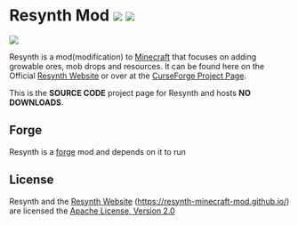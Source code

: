 # Resynth Mod ![](http://cf.way2muchnoise.eu/full_303846_downloads.svg) ![](http://cf.way2muchnoise.eu/versions/303846.svg)
![](https://resynth-minecraft-mod.github.io/images/title.png)

Resynth is a mod(modification) to [Minecraft](https://minecraft.net/) that
focuses on adding growable ores, mob drops and resources. It can be found
here on the Official [Resynth Website](https://resynth-minecraft-mod.github.io/)
or over at the [CurseForge Project Page](https://minecraft.curseforge.com/projects/resynth).

This is the **SOURCE CODE** project page for Resynth and hosts **NO DOWNLOADS**.

## Forge
Resynth is a [forge](http://files.minecraftforge.net/) mod and depends on it to run

## License
Resynth and the [Resynth Website](https://resynth-minecraft-mod.github.io/) (https://resynth-minecraft-mod.github.io/) are licensed the [Apache License, Version 2.0](https://www.apache.org/licenses/LICENSE-2.0)
